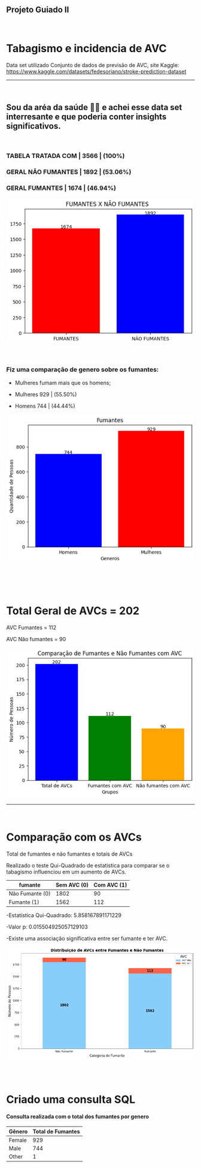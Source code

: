 ## Projeto Guiado II

<br>

# Tabagismo e incidencia de AVC 

Data set utilizado Conjunto de dados de previsão de AVC, site Kaggle:
https://www.kaggle.com/datasets/fedesoriano/stroke-prediction-dataset

__________________________________
<br>

## Sou da aréa da saúde 👩‍⚕️  e achei esse data set interresante e que poderia conter insights significativos.

<br>


### TABELA TRATADA COM | 3566 | (100%)

### GERAL NÃO FUMANTES | 1892 |  (53.06%)

### GERAL FUMANTES  | 1674 | (46.94%)


![](./src/total.png)

<br>

### Fiz uma comparação de genero sobre os fumantes: 

- Mulheres fumam mais que os homens;

-  Mulheres 929 | (55.50%)  

-  Homens 744 | (44.44%)

![](./src/HMfumantes.png)

<br>
<br>
<br>

# Total Geral de AVCs =  202

AVC Fumantes =  112

AVC Não fumantes =  90

![Comparação de Fumantes e Não Fumantes com AVC](./src/geral.png)

_______________________
<br>

# Comparação com os AVCs 

Total de fumantes e não fumantes e totais de AVCs 


Realizado o teste Qui-Quadrado de estatistica para comparar se o tabagismo influenciou em um aumento de AVCs.

| fumante | Sem AVC (0) | Com AVC (1) |
|---------|-------------|-------------|
| Não Fumante (0) | 1802         | 90          |
| Fumante (1)     | 1562         | 112         |

-Estatística Qui-Quadrado: 5.858167891171229

-Valor p: 0.015504925057129103

-Existe uma associação significativa 
 entre ser fumante e ter AVC.

![](./src/comparação.png)

<br>
<br>


# Criado uma consulta SQL 

#### Consulta realizada com o total dos fumantes por genero

| Gênero | Total de Fumantes |
|--------|--------------------|
| Female | 929                |
| Male   | 744                |
| Other  | 1                  |








